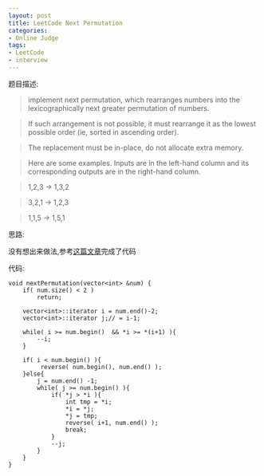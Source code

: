```yaml
---
layout: post 
title: LeetCode Next Permutation
categories:
- Online Judge
tags:
- LeetCode
- interview
---
```


题目描述:

> implement next permutation, which rearranges numbers into the lexicographically next greater permutation of numbers.

> If such arrangement is not possible, it must rearrange it as the lowest possible order (ie, sorted in ascending order).

> The replacement must be in-place, do not allocate extra memory.

> Here are some examples. Inputs are in the left-hand column and its corresponding outputs are in the right-hand column.

> 1,2,3 → 1,3,2

> 3,2,1 → 1,2,3

> 1,1,5 → 1,5,1

思路:

没有想出来做法,参考[这篇文章]( http://fisherlei.blogspot.com/2012/12/leetcode-next-permutation.html )完成了代码


代码:

    void nextPermutation(vector<int> &num) {
        if( num.size() < 2 )
            return;
            
        vector<int>::iterator i = num.end()-2;
        vector<int>::iterator j;// = i-1;
        
        while( i >= num.begin()  && *i >= *(i+1) ){
            --i;
        }
        
        if( i < num.begin() ){
             reverse( num.begin(), num.end() );
        }else{
            j = num.end() -1;
            while( j >= num.begin() ){
                if( *j > *i ){
                    int tmp = *i;
                    *i = *j;
                    *j = tmp;
                    reverse( i+1, num.end() );
                    break;
                }
                --j;
            }
        }
    }


